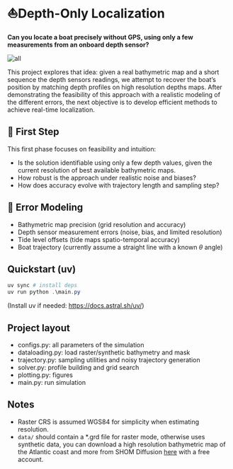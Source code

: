 # ⛵Depth-Only Localization
**Can you locate a boat precisely without GPS, using only a few measurements from an onboard depth sensor?**

![all](https://github.com/user-attachments/assets/634e3127-f3fc-405e-ad67-7e3cd94c62c2)


This project explores that idea: given a real bathymetric map and a short sequence the depth sensors readings, we attempt to recover the boat’s position by matching depth profiles on high resolution depths maps. After demonstrating the feasibility of this approach with a realistic modeling of the different errors, the next objective is to develop efficient methods to achieve real-time localization.

## 🧪 First Step
This first phase focuses on feasibility and intuition:
- Is the solution identifiable using only a few depth values, given the current resolution of best available bathymetric maps.
- How robust is the approach under realistic noise and biases?
- How does accuracy evolve with trajectory length and sampling step?

## 🎲 Error Modeling
- Bathymetric map precision (grid resolution and accuracy)
- Depth sensor measurement errors (noise, bias, and limited resolution)
- Tide level offsets (tide maps spatio-temporal accuracy) 
- Boat trajectory (currently assume a straight line with a known $\theta$ angle)

## Quickstart (uv)
```powershell
uv sync # install deps
uv run python .\main.py
```
(Install uv if needed: https://docs.astral.sh/uv/)

## Project layout
- configs.py: all parameters of the simulation
- dataloading.py: load raster/synthetic bathymetry and mask
- trajectory.py: sampling utilities and noisy trajectory generation
- solver.py: profile building and grid search
- plotting.py: figures
- main.py: run simulation

## Notes
- Raster CRS is assumed WGS84 for simplicity when estimating resolution.
- `data/` should contain a *.grd file for raster mode, otherwise uses synthetic data,
you can download a high resolution bathymetric map of the Atlantic coast and more from SHOM Diffusion [here](https://diffusion.shom.fr/multiproduct/product/configure/id/180) with a free account.

